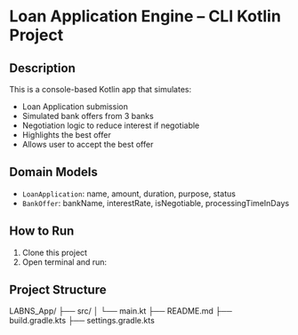 # Loan Application Engine – CLI Kotlin Project

## Description

This is a console-based Kotlin app that simulates:

- Loan Application submission
- Simulated bank offers from 3 banks
- Negotiation logic to reduce interest if negotiable
- Highlights the best offer
- Allows user to accept the best offer

## Domain Models

- `LoanApplication`: name, amount, duration, purpose, status
- `BankOffer`: bankName, interestRate, isNegotiable, processingTimeInDays

## How to Run

1. Clone this project
2. Open terminal and run:

## Project Structure
LABNS_App/
├── src/
│   └── main.kt
├── README.md
├── build.gradle.kts
├── settings.gradle.kts
